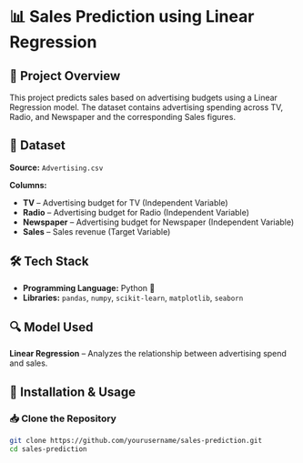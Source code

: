 # 📊 Sales Prediction using Linear Regression

## 📌 Project Overview

This project predicts sales based on advertising budgets using a Linear Regression model. The dataset contains advertising spending across TV, Radio, and Newspaper and the corresponding Sales figures.

## 📂 Dataset

**Source:** `Advertising.csv`

**Columns:**
- **TV** – Advertising budget for TV (Independent Variable)
- **Radio** – Advertising budget for Radio (Independent Variable)
- **Newspaper** – Advertising budget for Newspaper (Independent Variable)
- **Sales** – Sales revenue (Target Variable)

## 🛠️ Tech Stack

- **Programming Language:** Python 🐍
- **Libraries:** `pandas`, `numpy`, `scikit-learn`, `matplotlib`, `seaborn`

## 🔍 Model Used

**Linear Regression** – Analyzes the relationship between advertising spend and sales.

## 🚀 Installation & Usage

### 📥 Clone the Repository

```bash
git clone https://github.com/yourusername/sales-prediction.git
cd sales-prediction
